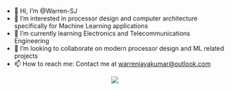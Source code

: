 - 👋 Hi, I’m @Warren-SJ
- 👀 I’m interested in processor design and computer architecture specifically for Machine Learning applications
- 🌱 I’m currently learning Electronics and Telecommunications Engineering
- 💞️ I’m looking to collaborate on modern processor design and ML related projects
- 📫 How to reach me: Contact me at warrenjayakumar@outlook.com

<div id="header" align="center">
  <img src="https://lh3.googleusercontent.com/drive-viewer/AKGpihZCv_BPAhKZagCfrjLqGKWpbooGcHqT5WeI33pyplOKnMVDO2Bg9ePtsoopS1nYHk-jmvmDb3QQ1QiFakTNng9hNkqRyL6Y_RA=s1600-rw-v1"/>
</div>

<!---
Warren-SJ/Warren-SJ is a ✨ special ✨ repository because its `README.md` (this file) appears on your GitHub profile.
You can click the Preview link to take a look at your changes.
--->
